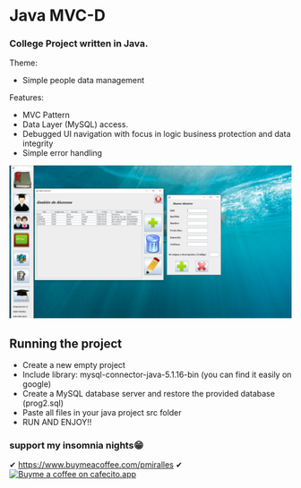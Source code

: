 # Java MVC-D

### College Project written in Java.

Theme:
- Simple people data management

Features: 
- MVC Pattern 
- Data Layer (MySQL) access.
- Debugged UI navigation with focus in logic business protection and data integrity
- Simple error handling


<a href="https://github.com/p-miralles/my-images/blob/main/ProyFinalProgII.PNG?raw=true"> <img width="1200px" alt="completeMenu" src="https://github.com/p-miralles/my-images/blob/main/ProyFinalProgII.PNG?raw=true" /></a> 


## Running the project
- Create a new empty project
- Include library:  mysql-connector-java-5.1.16-bin (you can find it easily on google)
- Create a MySQL database server and restore the provided database (prog2.sql)
- Paste all files in your java project src folder
- RUN AND ENJOY!!




### support my insomnia nights😁
✔ https://www.buymeacoffee.com/pmiralles
✔ [![Buyme a coffee on cafecito.app](https://cdn.cafecito.app/imgs/buttons/button_1.svg)](https://cafecito.app/pmiralles)

